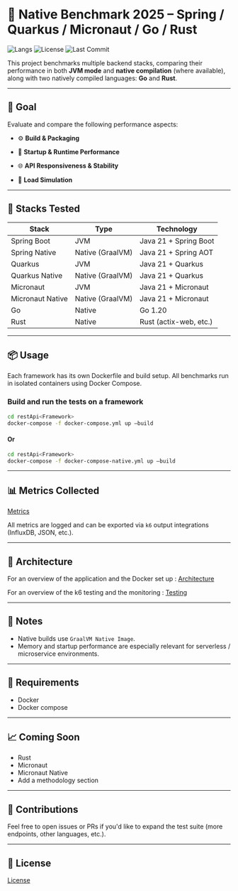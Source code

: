  # 🚀 Native Benchmark 2025 – Spring / Quarkus / Micronaut / Go / Rust

![Langs](https://img.shields.io/badge/languages-Spring_Boot%20|%20Quarkus%20|%20Micronaut%20|%20Go%20|%20Rust-blue)
![License](https://img.shields.io/github/license/Ilyesoua/Native-Benchmark-2025)
![Last Commit](https://img.shields.io/github/last-commit/Ilyesoua/Native-Benchmark-2025)


 This project benchmarks multiple backend stacks, comparing their performance in both **JVM mode** and **native compilation** (where available), along with two natively compiled languages: **Go** and **Rust**.

 ---

## 🎯 Goal

Evaluate and compare the following performance aspects:

- ⚙️ **Build & Packaging**

- 🚀 **Startup & Runtime Performance**

- 🌐 **API Responsiveness & Stability**

- 👥 **Load Simulation**


 ---

 ## 🧰 Stacks Tested

 | Stack              | Type            | Technology             |
 |--------------------|-----------------|-------------------------|
 | Spring Boot        | JVM             | Java 21 + Spring Boot   |
 | Spring Native      | Native (GraalVM) | Java 21 + Spring AOT    |
 | Quarkus            | JVM             | Java 21 + Quarkus       |
 | Quarkus Native     | Native (GraalVM) | Java 21 + Quarkus       |
 | Micronaut          | JVM             | Java 21 + Micronaut     |
 | Micronaut Native   | Native (GraalVM) | Java 21 + Micronaut     |
 | Go                 | Native           | Go 1.20                |
 | Rust               | Native           | Rust (actix-web, etc.)  |

 ---

 ## 📦 Usage

 Each framework has its own Dockerfile and build setup. All benchmarks run in isolated containers using Docker Compose.

 ### Build and run the tests on a framework

 ```bash
cd restApi<Framework>
docker-compose -f docker-compose.yml up —build
 ```

#### Or

```bash
cd restApi<Framework>
docker-compose -f docker-compose-native.yml up —build
 ```


 ---

 ## 📊 Metrics Collected

[Metrics](docs/metrics.md)

 All metrics are logged and can be exported via `k6` output integrations (InfluxDB, JSON, etc.).

 ---

 ## 🧪 Architecture

For an overview of the application and the Docker set up : [Architecture](docs/architecture.md)

For an overview of the k6 testing and the monitoring : [Testing](docs/testing.md)

 ---

 ## 📝 Notes

 - Native builds use `GraalVM Native Image`.
 - Memory and startup performance are especially relevant for serverless / microservice environments.

 ---

 ## 📌 Requirements

 - Docker
 - Docker compose

 ---

 ## 📈 Coming Soon

 - Rust
 - Micronaut
 - Micronaut Native
 - Add a methodology section

 ---

 ## 🤝 Contributions

 Feel free to open issues or PRs if you'd like to expand the test suite (more endpoints, other languages, etc.).

 ---

 ## 📖 License

[License](LICENSE.md)

